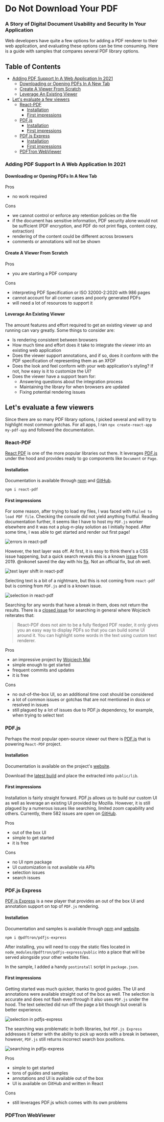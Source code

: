 # Do Not Download Your PDF
### A Story of Digital Document Usability and Security In Your Application

Web developers have quite a few options for adding a PDF renderer to their web application, and evaluating these options can be time consuming. Here is a guide with samples that compares several PDF library options.

## Table of Contents

* [Adding PDF Support In A Web Application In 2021](#adding-pdf-support-in-a-web-application-in-2021)
  + [Downloading or Opening PDFs In A New Tab](#downloading-or-opening-pdfs-in-a-new-tab)
  + [Create A Viewer From Scratch](#create-a-viewer-from-scratch)
  + [Leverage An Existing Viewer](#leverage-an-existing-viewer)
* [Let's evaluate a few viewers](#let-s-evaluate-a-few-viewers)
  * [React-PDF](#react-pdf)
    + [Installation](#installation)
    + [First impressions](#first-impressions)
  * [PDF.js](#PDF.js)
    + [Installation](#installation)
    + [First impressions](#first-impressions)
  * [PDF.js Express](#pdfjs-express)
    + [Installation](#installation-1)
    + [First impressions](#first-impressions-1)
  * [PDFTron WebViewer](#pdftron-webviewer)

### Adding PDF Support In A Web Application In 2021

#### Downloading or Opening PDFs In A New Tab

Pros
+ no work required

Cons
- we cannot control or enforce any retention policies on the file
- if the document has sensitive information, PDF security alone would not be sufficient (PDF encryption, and PDF do not print flags, content copy, extraction)
- rendering of the content could be different across browsers
- comments or annotations will not be shown

#### Create A Viewer From Scratch

Pros
+ you are starting a PDF company

Cons
- interpreting PDF Specification or ISO 32000-2:2020 with 986 pages
- cannot account for all corner cases and poorly generated PDFs
- will need a lot of resources to support it

#### Leverage An Existing Viewer

The amount features and effort required to get an existing viewer up and running can vary greatly. Some things to consider are:

- Is rendering consistent between browsers
- How much time and effort does it take to integrate the viewer into an existing web application
- Does the viewer support annotations, and if so, does it conform with the PDF specification of representing them as an XFDF
- Does the look and feel conform with your web application's styling? If not, how easy is it to customize the UI?
- Does the viewer have a support team for:
  * Answering questions about the integration process
  * Maintaining the library for when browsers are updated
  * Fixing potential rendering issues
## Let's evaluate a few viewers

Since there are so many PDF library options, I picked several and will try to highlight most common gotchas. For all apps, I ran `npx create-react-app my-pdf-app` and followed the documentation.

### React-PDF

[React PDF](https://www.npmjs.com/package/react-pdf) is one of the more popular libraries out there. It leverages [PDF.js](https://mozilla.github.io/pdf.js/) under the hood and provides ready to go components like `Document` or `Page`.

#### Installation

Documentation is available through [npm](https://www.npmjs.com/package/react-pdf) and [GitHub](https://github.com/wojtekmaj/react-pdf).

```
npm i react-pdf
```

#### First impressions

For some reason, after trying to load my files, I was faced with `Failed to load PDF file`. Checking the console did not yield anything fruitful. Reading documentation further, it seems like I have to host my `PDF.js` worker elsewhere and it was not a plug-n-play solution as I initially hoped. After some time, I was able to get started and render out first page!

![errors in react-pdf](./assets/screenshots/react-pdf/React-PDF.png)

However, the text layer was off. At first, it is easy to think there's a CSS issue happening, but a quick search reveals this is a known [issue](https://github.com/wojtekmaj/react-pdf/issues/332) from 2019. @nikonet saved the day with his [fix](https://github.com/wojtekmaj/react-pdf/issues/332#issuecomment-458121654). Not an official fix, but oh well.

![text layer shift in react-pdf](./assets/screenshots/react-pdf/React-PDF-text-layer.png)

Selecting text is a bit of a nightmare, but this is not coming from `react-pdf` but is coming from `PDF.js` and is a known issue.

![selection in react-pdf](./assets/screenshots/react-pdf/react-pdf-selection.gif)

Searching for any words that have a break in them, does not return the results. There is a [closed issue](https://github.com/wojtekmaj/react-pdf/issues/189) for searching in general where Wojciech reiterates that:

> React-PDF does not aim to be a fully fledged PDF reader, 
> it only gives you an easy way to display PDFs so that you can build some UI around it. 
> You can highlight some words in the text using custom text renderer.

Pros
+ an impressive project by [Wojciech Maj](https://wojtekmaj.pl/)
+ simple enough to get started
+ frequent commits and updates
+ it is free

Cons
- no out-of-the-box UI, so an additional time cost should be considered
- a lot of common issues or gotchas that are not mentioned in docs or resolved in issues
- still plagued by a lot of issues due to PDF.js dependency, for example, when trying to select text

### PDF.js

Perhaps the most popular open-source viewer out there is [PDF.js](https://mozilla.github.io/pdf.js/) that is powering `React-PDF` project. 

#### Installation

Documentation is available on the project's [website](https://mozilla.github.io/pdf.js/examples/). 

Download the [latest build](https://mozilla.github.io/pdf.js/getting_started/#download) and place the extracted into `public/lib`. 

#### First impressions

Installation is fairly straight forward. PDF.js allows us to build our custom UI as well as leverage an existing UI provided by Mozilla. However, it is still plagued by a numerous issues like searching, limited zoom capability and others. Currently, there 582 issues are open on [GitHub](https://github.com/mozilla/pdf.js/issues).

Pros
+ out of the box UI
+ simple to get started
+ it is free

Cons
- no UI npm package
- UI customization is not available via APIs
- selection issues
- search issues

### PDF.js Express

[PDF.js Express](https://pdfjs.express/) is a new player that provides an out of the box UI and annotation support on top of `PDF.js` rendering. 

#### Installation

Documentation and samples is available through [npm](https://www.npmjs.com/package/@pdftron/pdfjs-express) and [website](https://pdfjs.express/documentation/get-started).

```
npm i @pdftron/pdfjs-express
```

After installing, you will need to copy the static files located in `node_modules/@pdftron/pdfjs-express/public` into a place that will be served alongside your other website files.

In the sample, I added a handy `postinstall` script in `package.json`.

#### First impressions

Getting started was much quicker, thanks to good guides. The UI and annotations were available straight out of the box as well. The selection is accurate and does not flash even through it also uses `PDF.js` under the hood. The text selected did run off the page a bit though but overall is better experience.

![selection in pdfjs-express](./assets/screenshots/pdfjs-express/pdfjs-express-selection.gif)

The searching was problematic in both libraries, but `PDF.js Express` addresses it better with the ability to pick up words with a break in between, however, `PDF.js` still returns incorrect search box positions. 

![searching in pdfjs-express](./assets/screenshots/pdfjs-express/pdfjs-express-search.png)

Pros
+ simple to get started
+ tons of guides and samples
+ annotations and UI is available out of the box
+ UI is available on GitHub and written in React

Cons
- still leverages PDF.js which comes with its own problems

### PDFTron WebViewer



